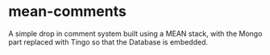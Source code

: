 mean-comments
=============

A simple drop in comment system built using a MEAN stack, with the Mongo part replaced with Tingo so that the Database is embedded.
